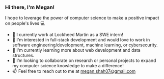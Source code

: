 ### Hi there, I'm Megan!

I hope to leverage the power of computer science to make a positive impact on people's lives 💻

- 💼 I currently work at Lockheed Martin as a SWE intern!
- 🤔 I'm interested in full-stack development and would love to work in software engineering/development, machine learning, or cybersecurity.
- 🌱 I'm currently learning more about web development and data structures.
- 👯 I’m looking to collaborate on research or personal projects to expand my computer science knowledge to make a difference!
- 📫 Feel free to reach out to me at megan.shah07@gmail.com 
